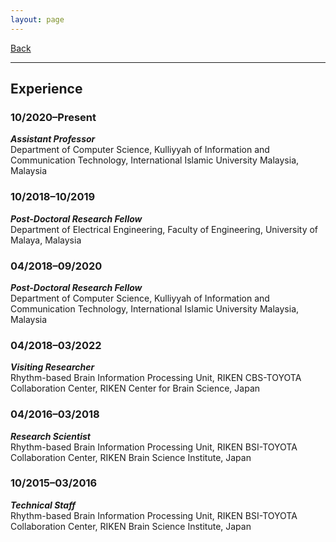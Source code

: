 ```yaml
---
layout: page
---
```


[Back](/index.md)
* * *

## Experience
### 10/2020&ndash;Present
***Assistant Professor***  
Department of Computer Science, Kulliyyah of Information and Communication Technology, International Islamic University Malaysia, Malaysia
### 10/2018&ndash;10/2019
***Post-Doctoral Research Fellow***  
Department of Electrical Engineering, Faculty of Engineering, University of Malaya, Malaysia
### 04/2018&ndash;09/2020
***Post-Doctoral Research Fellow***  
Department of Computer Science, Kulliyyah of Information and Communication Technology, International Islamic University Malaysia, Malaysia
### 04/2018&ndash;03/2022
***Visiting Researcher***  
Rhythm-based Brain Information Processing Unit, RIKEN CBS-TOYOTA Collaboration Center, RIKEN Center for Brain Science, Japan
### 04/2016&ndash;03/2018
***Research Scientist***  
Rhythm-based Brain Information Processing Unit, RIKEN BSI-TOYOTA Collaboration Center, RIKEN Brain Science Institute, Japan
### 10/2015&ndash;03/2016
***Technical Staff***  
Rhythm-based Brain Information Processing Unit, RIKEN BSI-TOYOTA Collaboration Center, RIKEN Brain Science Institute, Japan
